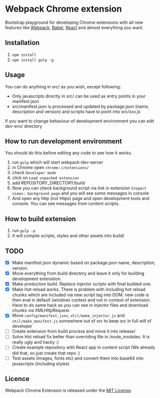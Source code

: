 # Webpack Chrome extension

Bootstrap playground for developing Chrome extensions with all new features like [Webpack](http://webpack.github.io/), [Babel](https://babeljs.io/), [React](https://facebook.github.io/react/) and almost everything you want.

## Installation

1. `npm install`
2. `npm install gulp -g`

## Usage

You can do anything in src/ as you wish, except following:
- Only javascripts directly in src/ can be used as entry points in your manifest.json
- src/manifest.json is processed and updated by package.json (name, description and version) and scripts have to point into src/xxx.js

If you want to change behaviour of development environment you can edit dev-env/ directory

## How to run development environment

You should do this before editing any code to see how it works.

1. run `gulp` which will start webpack-dev-server
2. in Chrome open `chrome://extensions/`
3. check `Developer mode`
4. click on `Load unpacked extension`
5. add REPOSITORY_DIRECTORY/build
6. Now you can check background script via link in extension `Inspect views: background page` and you will see some messages in console
7. And open any http (not https) page and open development tools and console. You can see messages from content scripts.

## How to build extension

1. run `gulp -p`
2. It will compile scripts, styles and other assets into build/

## TODO

- [x] Make manifest.json dynamic based on package.json name, description, version.
- [x] Move everything from build directory and leave it only for building development extenstion.
- [x] Make production build. Replace injector scripts with final builded one.
- [x] Make Hot reload works. There is problem with including hot reload chunks which are included via new script tag into DOM. new code is then eval in default (window) context and not in context of extension. Have to do same hack as you can see in injector files and download chunks via XMLHttpRequest.
- [x] Move `config/manifest.json`, `util/make_injector.js` and `util/make_manifest.js` somewhere out of src to keep src in full will of developer
- [ ] Create extension from build process and move it into release/
- [ ] Solve Hot reload fix better than overriding file in /node_modules. It is really ugly and hacky :)
- [ ] Create example repository with React app in content script (We already did that, so just create that repo :)
- [ ] Test assets (images, fonts etc) and convert them into base64 into javascripts (including styles)

## Licence

Webpack Chrome Extension is released under the [MIT License](http://www.opensource.org/licenses/MIT).
